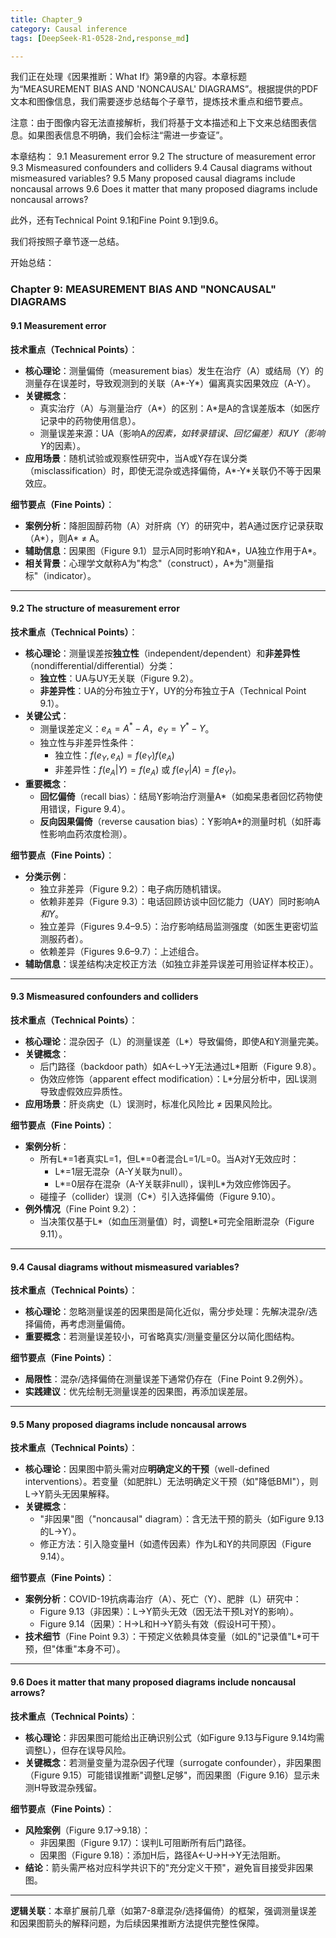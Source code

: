 ```yaml
---
title: Chapter_9
category: Causal inference
tags: [DeepSeek-R1-0528-2nd,response_md]

---
```

<think>
我们正在处理《因果推断：What If》第9章的内容。本章标题为“MEASUREMENT BIAS AND 'NONCAUSAL' DIAGRAMS”。根据提供的PDF文本和图像信息，我们需要逐步总结每个子章节，提炼技术重点和细节要点。

 注意：由于图像内容无法直接解析，我们将基于文本描述和上下文来总结图表信息。如果图表信息不明确，我们会标注“需进一步查证”。

 本章结构：
 9.1 Measurement error
 9.2 The structure of measurement error
 9.3 Mismeasured confounders and colliders
 9.4 Causal diagrams without mismeasured variables?
 9.5 Many proposed causal diagrams include noncausal arrows
 9.6 Does it matter that many proposed diagrams include noncausal arrows?

 此外，还有Technical Point 9.1和Fine Point 9.1到9.6。

 我们将按照子章节逐一总结。

 开始总结：
</think>
### Chapter 9: MEASUREMENT BIAS AND "NONCAUSAL" DIAGRAMS

#### 9.1 Measurement error  
**技术重点（Technical Points）**：  
- **核心理论**：测量偏倚（measurement bias）发生在治疗（A）或结局（Y）的测量存在误差时，导致观测到的关联（A*-Y*）偏离真实因果效应（A-Y）。  
- **关键概念**：  
  - 真实治疗（A）与测量治疗（A*）的区别：A*是A的含误差版本（如医疗记录中的药物使用信息）。  
  - 测量误差来源：UA（影响A*的因素，如转录错误、回忆偏差）和UY（影响Y*的因素）。  
- **应用场景**：随机试验或观察性研究中，当A或Y存在误分类（misclassification）时，即使无混杂或选择偏倚，A*-Y*关联仍不等于因果效应。  

**细节要点（Fine Points）**：  
- **案例分析**：降胆固醇药物（A）对肝病（Y）的研究中，若A通过医疗记录获取（A*），则A* ≠ A。  
- **辅助信息**：因果图（Figure 9.1）显示A同时影响Y和A*，UA独立作用于A*。  
- **相关背景**：心理学文献称A为"构念"（construct），A*为"测量指标"（indicator）。  

---

#### 9.2 The structure of measurement error  
**技术重点（Technical Points）**：  
- **核心理论**：测量误差按**独立性**（independent/dependent）和**非差异性**（nondifferential/differential）分类：  
  - **独立性**：UA与UY无关联（Figure 9.2）。  
  - **非差异性**：UA的分布独立于Y，UY的分布独立于A（Technical Point 9.1）。  
- **关键公式**：  
  - 测量误差定义：$e_A = A^* - A$，$e_Y = Y^* - Y$。  
  - 独立性与非差异性条件：  
    - 独立性：$f(e_Y, e_A) = f(e_Y)f(e_A)$  
    - 非差异性：$f(e_A|Y) = f(e_A)$ 或 $f(e_Y|A) = f(e_Y)$。  
- **重要概念**：  
  - **回忆偏倚**（recall bias）：结局Y影响治疗测量A*（如痴呆患者回忆药物使用错误，Figure 9.4）。  
  - **反向因果偏倚**（reverse causation bias）：Y影响A*的测量时机（如肝毒性影响血药浓度检测）。  

**细节要点（Fine Points）**：  
- **分类示例**：  
  - 独立非差异（Figure 9.2）：电子病历随机错误。  
  - 依赖非差异（Figure 9.3）：电话回顾访谈中回忆能力（UAY）同时影响A*和Y*。  
  - 独立差异（Figures 9.4–9.5）：治疗影响结局监测强度（如医生更密切监测服药者）。  
  - 依赖差异（Figures 9.6–9.7）：上述组合。  
- **辅助信息**：误差结构决定校正方法（如独立非差异误差可用验证样本校正）。  

---

#### 9.3 Mismeasured confounders and colliders  
**技术重点（Technical Points）**：  
- **核心理论**：混杂因子（L）的测量误差（L*）导致偏倚，即使A和Y测量完美。  
- **关键概念**：  
  - 后门路径（backdoor path）如A←L→Y无法通过L*阻断（Figure 9.8）。  
  - 伪效应修饰（apparent effect modification）：L*分层分析中，因L误测导致虚假效应异质性。  
- **应用场景**：肝炎病史（L）误测时，标准化风险比 ≠ 因果风险比。  

**细节要点（Fine Points）**：  
- **案例分析**：  
  - 所有L*=1者真实L=1，但L*=0者混合L=1/L=0。当A对Y无效应时：  
    - L*=1层无混杂（A-Y关联为null）。  
    - L*=0层存在混杂（A-Y关联非null），误判L*为效应修饰因子。  
  - 碰撞子（collider）误测（C*）引入选择偏倚（Figure 9.10）。  
- **例外情况**（Fine Point 9.2）：  
  - 当决策仅基于L*（如血压测量值）时，调整L*可完全阻断混杂（Figure 9.11）。  

---

#### 9.4 Causal diagrams without mismeasured variables?  
**技术重点（Technical Points）**：  
- **核心理论**：忽略测量误差的因果图是简化近似，需分步处理：先解决混杂/选择偏倚，再考虑测量偏倚。  
- **重要概念**：若测量误差较小，可省略真实/测量变量区分以简化图结构。  

**细节要点（Fine Points）**：  
- **局限性**：混杂/选择偏倚在测量误差下通常仍存在（Fine Point 9.2例外）。  
- **实践建议**：优先绘制无测量误差的因果图，再添加误差层。  

---

#### 9.5 Many proposed diagrams include noncausal arrows  
**技术重点（Technical Points）**：  
- **核心理论**：因果图中箭头需对应**明确定义的干预**（well-defined interventions）。若变量（如肥胖L）无法明确定义干预（如"降低BMI"），则L→Y箭头无因果解释。  
- **关键概念**：  
  - "非因果"图（"noncausal" diagram）：含无法干预的箭头（如Figure 9.13的L→Y）。  
  - 修正方法：引入隐变量H（如遗传因素）作为L和Y的共同原因（Figure 9.14）。  

**细节要点（Fine Points）**：  
- **案例分析**：COVID-19抗病毒治疗（A）、死亡（Y）、肥胖（L）研究中：  
  - Figure 9.13（非因果）：L→Y箭头无效（因无法干预L对Y的影响）。  
  - Figure 9.14（因果）：H→L和H→Y箭头有效（假设H可干预）。  
- **技术细节**（Fine Point 9.3）：干预定义依赖具体变量（如L的"记录值"L*可干预，但"体重"本身不可）。  

---

#### 9.6 Does it matter that many proposed diagrams include noncausal arrows?  
**技术重点（Technical Points）**：  
- **核心理论**：非因果图可能给出正确识别公式（如Figure 9.13与Figure 9.14均需调整L），但存在误导风险。  
- **关键概念**：若测量变量为混杂因子代理（surrogate confounder），非因果图（Figure 9.15）可能错误推断"调整L足够"，而因果图（Figure 9.16）显示未测H导致混杂残留。  

**细节要点（Fine Points）**：  
- **风险案例**（Figure 9.17→9.18）：  
  - 非因果图（Figure 9.17）：误判L可阻断所有后门路径。  
  - 因果图（Figure 9.18）：添加H后，路径A←U→H→Y无法阻断。  
- **结论**：箭头需严格对应科学共识下的"充分定义干预"，避免盲目接受非因果图。  

---  
**逻辑关联**：本章扩展前几章（如第7-8章混杂/选择偏倚）的框架，强调测量误差和因果图箭头的解释问题，为后续因果推断方法提供完整性保障。